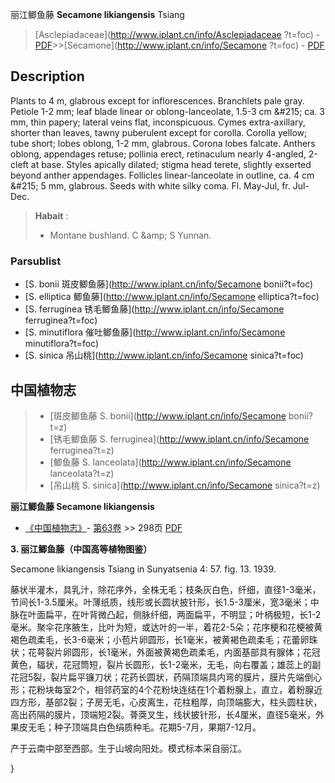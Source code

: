 丽江鲫鱼藤 **Secamone likiangensis** Tsiang

> [Asclepiadaceae](http://www.iplant.cn/info/Asclepiadaceae ?t=foc) - [PDF](http://iplant.cn/foc/pdf/Asclepiadaceae.pdf)>>[Secamone](http://www.iplant.cn/info/Secamone ?t=foc) - [PDF](http://www.iplant.cn/foc/pdf/Secamone.pdf)

## Description

Plants to 4 m, glabrous except for inflorescences. Branchlets pale gray. Petiole 1-2 mm; leaf blade linear or oblong-lanceolate, 1.5-3 cm &amp;#215; ca. 3 mm, thin papery; lateral veins flat, inconspicuous. Cymes extra-axillary, shorter than leaves, tawny puberulent except for corolla. Corolla yellow; tube short; lobes oblong, 1-2 mm, glabrous. Corona lobes falcate. Anthers oblong, appendages retuse; pollinia erect, retinaculum nearly 4-angled, 2-cleft at base. Styles apically dilated; stigma head terete, slightly exserted beyond anther appendages. Follicles linear-lanceolate in outline, ca. 4 cm &amp;#215; 5 mm, glabrous. Seeds with white silky coma. Fl. May-Jul, fr. Jul-Dec.

> **Habait** : 
>* Montane bushland. C &amp;amp; S Yunnan.

### Parsublist

* [S.  bonii  斑皮鲫鱼藤](http://www.iplant.cn/info/Secamone bonii?t=foc)
* [S.  elliptica  鲫鱼藤](http://www.iplant.cn/info/Secamone elliptica?t=foc)
* [S.  ferruginea  锈毛鲫鱼藤](http://www.iplant.cn/info/Secamone ferruginea?t=foc)
* [S.  minutiflora  催吐鲫鱼藤](http://www.iplant.cn/info/Secamone minutiflora?t=foc)
* [S.  sinica  吊山桃](http://www.iplant.cn/info/Secamone sinica?t=foc)

## 中国植物志

> * [斑皮鲫鱼藤  S.  bonii](http://www.iplant.cn/info/Secamone bonii?t=z)
> * [锈毛鲫鱼藤  S.  ferruginea](http://www.iplant.cn/info/Secamone ferruginea?t=z)
> * [鲫鱼藤  S.  lanceolata](http://www.iplant.cn/info/Secamone lanceolata?t=z)
> * [吊山桃  S.  sinica](http://www.iplant.cn/info/Secamone sinica?t=z)

**丽江鲫鱼藤 Secamone likiangensis**

* [《中国植物志》](http://www.iplant.cn/frps)- [第63卷](http://www.iplant.cn/frps/vol/63) >> 298页 [PDF](http://www.iplant.cn/frps/pdf/63/298.pdf)

**3. 丽江鲫鱼藤（中国高等植物图鉴）**

Secamone likiangensis Tsiang in Sunyatsenia 4: 57. fig. 13. 1939.

藤状半灌木，具乳汁，除花序外，全株无毛；枝条灰白色，纤细，直径1-3毫米，节间长1-3.5厘米。叶薄纸质，线形或长圆状披针形，长1.5-3厘米，宽3毫米；中脉在叶面扁平，在叶背微凸起，侧脉纤细，两面扁平，不明显；叶柄极短，长1-2毫米。聚伞花序腋生，比叶为短，或达叶的一半，着花2-5朵；花序梗和花梗被黄褐色疏柔毛，长3-6毫米；小苞片卵圆形，长1毫米，被黄褐色疏柔毛；花蕾卵珠状；花萼裂片卵圆形，长1毫米，外面被黄褐色疏柔毛，内面基部具有腺体；花冠黄色，辐状，花冠筒短，裂片长圆形，长1-2毫米，无毛，向右覆盖；雄蕊上的副花冠5裂，裂片扁平镰刀状；花药长圆状，药隔顶端具内弯的膜片，膜片先端倒心形；花粉块每室2个，相邻药室的4个花粉块连结在1个着粉腺上，直立，着粉腺近四方形，基部2裂；子房无毛，心皮离生，花柱粗厚，向顶端膨大，柱头圆柱状，高出药隔的膜片，顶端短2裂。蓇葖叉生，线状披针形，长4厘米，直径5毫米，外果皮无毛；种子顶端具白色绢质种毛。花期5-7月，果期7-12月。

产于云南中部至西部。生于山坡向阳处。模式标本采自丽江。

}